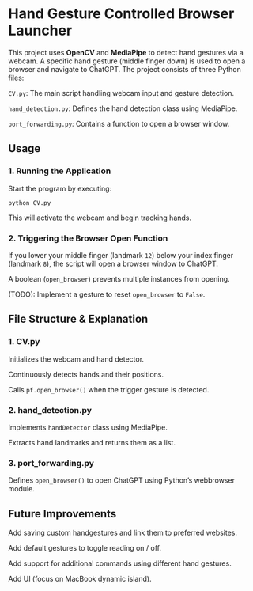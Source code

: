 # Hand Gesture Controlled Browser Launcher

This project uses **OpenCV** and **MediaPipe** to detect hand gestures via a webcam. A specific hand gesture (middle finger down) is used to open a browser and navigate to ChatGPT. The project consists of three Python files:

`CV.py`: The main script handling webcam input and gesture detection.

`hand_detection.py`: Defines the hand detection class using MediaPipe.

`port_forwarding.py`: Contains a function to open a browser window.


## Usage

### 1. Running the Application

Start the program by executing:

`python CV.py`

This will activate the webcam and begin tracking hands.

### 2. Triggering the Browser Open Function

If you lower your middle finger (landmark `12`) below your index finger (landmark `8`), the script will open a browser window to ChatGPT.

A boolean (`open_browser`) prevents multiple instances from opening.

(TODO): Implement a gesture to reset `open_browser` to `False`.

## File Structure & Explanation

### 1. CV.py

Initializes the webcam and hand detector.

Continuously detects hands and their positions.

Calls `pf.open_browser()` when the trigger gesture is detected.

### 2. hand_detection.py

Implements `handDetector` class using MediaPipe.

Extracts hand landmarks and returns them as a list.

### 3. port_forwarding.py

Defines `open_browser()` to open ChatGPT using Python’s webbrowser module.

## Future Improvements

Add saving custom handgestures and link them to preferred websites.

Add default gestures to toggle reading on / off.

Add support for additional commands using different hand gestures.

Add UI (focus on MacBook dynamic island).
